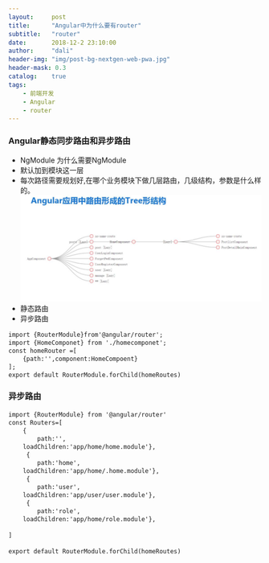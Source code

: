 ```yaml
---
layout:     post
title:      "Angular中为什么要有router"
subtitle:   "router"
date:       2018-12-2 23:10:00
author:     "dali"
header-img: "img/post-bg-nextgen-web-pwa.jpg"
header-mask: 0.3
catalog:    true
tags:
    - 前端开发
    - Angular
    - router
---
```


### Angular静态同步路由和异步路由

- NgModule 为什么需要NgModule
- 默认加到模块这一层 
- 每次路径需要规划好,在哪个业务模块下做几层路由，几级结构，参数是什么样的。 
![route](./img/router-tree.jpg)  
- 静态路由
- 异步路由

```TS
import {RouterModule}from'@angular/router';  
import {HomeComponet} from './homecomponet';  
const homeRouter =[  
    {path:'',component:HomeCompoent}  
];  
export default RouterModule.forChild(homeRoutes)  
```
### 异步路由
```TS
import {RouterModule} from '@angular/router'
const Routers=[
    {
        path:'',
    loadChildren:'app/home/home.module'},
     {
        path:'home',
    loadChildren:'app/home/.home.module'},
     {
        path:'user',
    loadChildren:'app/user/user.module'},
     {
        path:'role',
    loadChildren:'app/home/role.module'},

]

export default RouterModule.forChild(homeRoutes)
```

